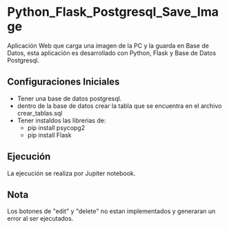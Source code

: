 # Python_Flask_Postgresql_Save_Image
Aplicación Web que carga una imagen de la PC y la guarda en Base de Datos, esta aplicación es desarrollado con Python, Flask y Base de Datos Postgresql.

## Configuraciones Iniciales
* Tener una base de datos postgresql.
* dentro de la base de datos crear la tabla que se encuentra en el archivo crear_tablas.sql
* Tener instaldos las librerias de:
  - pip install psycopg2
  - pip install Flask

## Ejecución
La ejecución se realiza por Jupiter notebook.

## Nota
Los botones de "edit" y "delete" no estan implementados y generaran un error al ser ejecutados.
